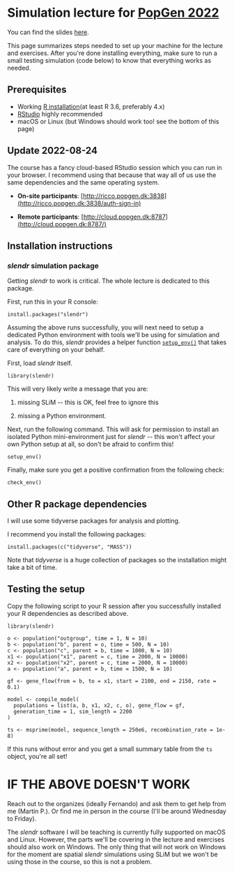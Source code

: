 # Simulation lecture for [PopGen 2022](http://www.popgen.dk/popgen22/)

You can find the slides [here](https://bodkan.quarto.pub/popgen2022-simulations-in-population-genetics/).

This page summarizes steps needed to set up your machine for the lecture and exercises. After you're done installing everything, make sure to run a small testing simulation (code below) to know that everything works as needed.

## Prerequisites

-   Working [R installation](https://cloud.r-project.org)(at least R 3.6, preferably 4.x)
-   [RStudio](https://www.rstudio.com/products/rstudio/download/) highly recommended
-   macOS or Linux (but Windows should work too! see the bottom of this page)

## Update 2022-08-24

The course has a fancy cloud-based RStudio session which you can run in your browser. I recommend using that because that way all of us use the same dependencies and the same operating system.

-   **On-site participants**: [http://ricco.popgen.dk:3838](http://ricco.popgen.dk:3838/auth-sign-in)

-   **Remote participants**: [http://cloud.popgen.dk:8787](http://cloud.popgen.dk:8787/)

## Installation instructions

### *slendr* simulation package

Getting *slendr* to work is critical. The whole lecture is dedicated to this package.

First, run this in your R console:

    install.packages("slendr")

Assuming the above runs successfully, you will next need to setup a dedicated Python environment with tools we'll be using for simulation and analysis. To do this, *slendr* provides a helper function [`setup_env()`](https://www.slendr.net/reference/setup_env.html) that takes care of everything on your behalf.

First, load *slendr* itself.

    library(slendr)

This will very likely write a message that you are:

1.  missing SLiM -- this is OK, feel free to ignore this

2.  missing a Python environment.

Next, run the following command. This will ask for permission to install an isolated Python mini-environment just for *slendr* -- this won't affect your own Python setup at all, so don't be afraid to confirm this!

    setup_env()

Finally, make sure you get a positive confirmation from the following check:

    check_env()

## Other R package dependencies

I will use some tidyverse packages for analysis and plotting.

I recommend you install the following packages:

    install.packages(c("tidyverse", "MASS"))

Note that *tidyverse* is a huge collection of packages so the installation might take a bit of time.

## Testing the setup

Copy the following script to your R session after you successfully installed your R dependencies as described above.

    library(slendr)

    o <- population("outgroup", time = 1, N = 10)
    b <- population("b", parent = o, time = 500, N = 10)
    c <- population("c", parent = b, time = 1000, N = 10)
    x1 <- population("x1", parent = c, time = 2000, N = 10000)
    x2 <- population("x2", parent = c, time = 2000, N = 10000)
    a <- population("a", parent = b, time = 1500, N = 10)

    gf <- gene_flow(from = b, to = x1, start = 2100, end = 2150, rate = 0.1)

    model <- compile_model(
      populations = list(a, b, x1, x2, c, o), gene_flow = gf,
      generation_time = 1, sim_length = 2200
    )

    ts <- msprime(model, sequence_length = 250e6, recombination_rate = 1e-8)

If this runs without error and you get a small summary table from the `ts` object, you're all set!

# IF THE ABOVE DOESN'T WORK

Reach out to the organizes (ideally Fernando) and ask them to get help from me (Martin P.). Or find me in person in the course (I'll be around Wednesday to Friday).

The *slendr* software I will be teaching is currently fully supported on macOS and Linux. However, the parts we'll be covering in the lecture and exercises should also work on Windows. The only thing that will not work on Windows for the moment are spatial *slendr* simulations using SLiM but we won't be using those in the course, so this is not a problem.
